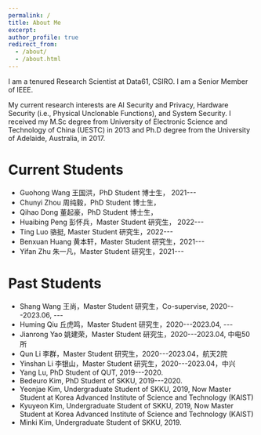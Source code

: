 ```yaml
---
permalink: /
title: About Me
excerpt: 
author_profile: true
redirect_from: 
  - /about/
  - /about.html
---
```


I am a tenured Research Scientist at Data61, CSIRO. I am a Senior Member of IEEE. 

My current research interests are AI Security and Privacy, Hardware Security (i.e., Physical Unclonable Functions), and System Security. I received  my  M.Sc  degree  from University of Electronic Science and Technology of China (UESTC) in 2013 and Ph.D degree from the University of Adelaide, Australia, in 2017. 

Current Students
======

* Guohong Wang 王国洪，PhD Student 博士生， 2021---
* Chunyi Zhou 周纯毅，PhD Student 博士生， 
* Qihao Dong 董起豪，PhD Student 博士生， 
* Huaibing Peng 彭怀兵，Master Student 研究生， 2022---
* Ting Luo 骆挺, Master Student 研究生，2022---
* Benxuan Huang 黄本轩，Master Student 研究生，2021---
* Yifan Zhu 朱一凡，Master Student 研究生，2021---

Past Students
======
* Shang Wang 王尚，Master Student 研究生，Co-supervise, 2020---2023.06, ---
* Huming Qiu 丘虎鸣，Master Student 研究生，2020---2023.04, ---
* Jianrong Yao 姚建荣，Master Student 研究生，2020---2023.04, 中电50所
* Qun Li 李群，Master Student 研究生，2020---2023.04，航天2院
* Yinshan Li 李银山，Master Student 研究生，2020---2023.04，中兴
* Yang Lu, PhD Student of QUT, 2019---2020.
* Bedeuro Kim, PhD Student of SKKU, 2019---2020.
* Yeonjae Kim, Undergraduate Student of SKKU, 2019, Now Master Student at Korea Advanced Institute of Science and Technology (KAIST)
* Kyuyeon Kim, Undergraduate Student of SKKU, 2019, Now Master Student at Korea Advanced Institute of Science and Technology (KAIST)
* Minki Kim, Undergraduate Student of SKKU, 2019.


